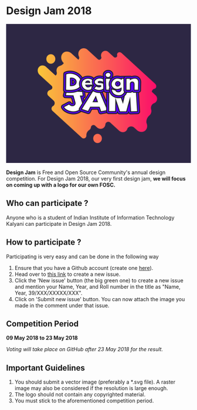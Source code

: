 # Design Jam 2018
![Design Jam](https://github.com/IIITKalyaniFOSC/design-jam/blob/2018/designjam.png "Design Jam 2018")

__Design Jam__ is Free and Open Source Community's annual design competition. For Design Jam 2018, our very first design jam, __we will focus on coming up with a logo for our own FOSC.__

## Who can participate ?
Anyone who is a student of Indian Institute of Information Technology Kalyani can participate in Design Jam 2018.

## How to participate ?
Participating is very easy and can be done in the following way
1. Ensure that you have a Github account (create one [here](https://github.com/)).
2. Head over to [this link](https://github.com/IIITKalyaniFOSC/design-jam-2018/issues) to create a new issue.
3. Click the 'New issue' button (the big green one) to create a new issue and mention your Name, Year, and Roll number in the title as "Name, Year, 39/XXX/XXXXX/XXX".
4. Click on 'Submit new issue' button.
You can now attach the image you made in the comment under that issue.


## Competition Period
**09 May 2018 to 23 May 2018**

*Voting will take place on GitHub after 23 May 2018 for the result.*

## Important Guidelines
1. You should submit a vector image (preferably a *.svg file). A raster image may also be considered if the resolution is large enough.
2. The logo should not contain any copyrighted material.
3. You must stick to the aforementioned competition period.


